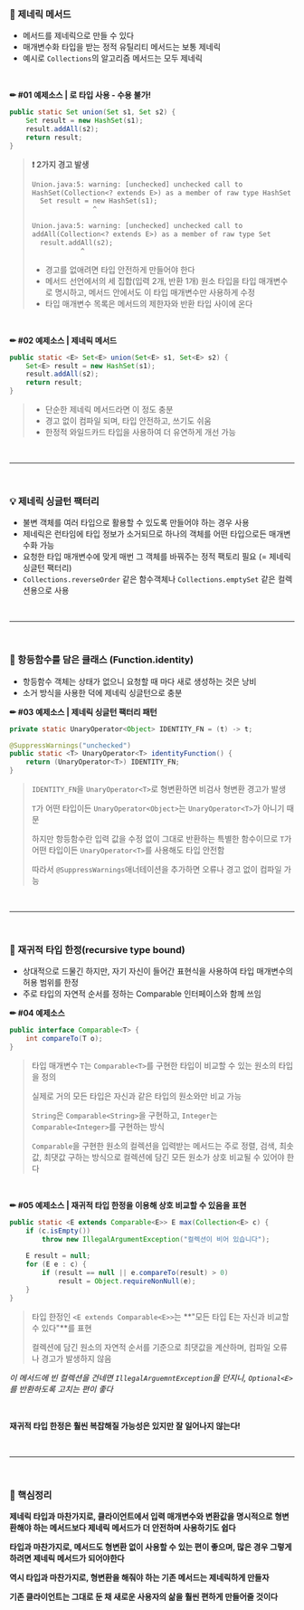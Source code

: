 ### 🔎 제네릭 메서드

- 메서드를 제네릭으로 만들 수 있다
- 매개변수화 타입을 받는 정적 유틸리티 메서드는 보통 제네릭
- 예시로 `Collections`의 알고리즘 메서드는 모두 제네릭

<br>

**✏ #01 예제소스 | 로 타입 사용 - 수용 불가!**

```java
public static Set union(Set s1, Set s2) {
    Set result = new HashSet(s1);
    result.addAll(s2);
    return result;
}
```

>**❗ 2가지 경고 발생**
>
>```tex
>Union.java:5: warning: [unchecked] unchecked call to
>HashSet(Collection<? extends E>) as a member of raw type HashSet
>	Set result = new HashSet(s1);
>				 ^
>```
>
>```tex
>Union.java:5: warning: [unchecked] unchecked call to
>addAll(Collection<? extends E>) as a member of raw type Set
>	result.addAll(s2);
>		      ^
>```
>
>- 경고를 없애려면 타입 안전하게 만들어야 한다
>- 메서드 선언에서의 세 집합(입력 2개, 반환 1개) 원소 타입을 타입 매개변수로 명시하고, 메서드 안에서도 이 타입 매개변수만 사용하게 수정
>- 타입 매개변수 목록은 메서드의 제한자와 반환 타입 사이에 온다

<br>

**✏ #02 예제소스 | 제네릭 메서드**

```java
public static <E> Set<E> union(Set<E> s1, Set<E> s2) {
    Set<E> result = new HashSet(s1);
    result.addAll(s2);
    return result;
}
```

>- 단순한 제네릭 메서드라면 이 정도 충분
>- 경고 없이 컴파일 되며, 타입 안전하고, 쓰기도 쉬움
>- 한정적 와일드카드 타입을 사용하여 더 유연하게 개선 가능

<br>

---

<br>

### 💡 제네릭 싱글턴 팩터리

- 불변 객체를 여러 타입으로 활용할 수 있도록 만들어야 하는 경우 사용
- 제네릭은 런타임에 타입 정보가 소거되므로 하나의 객체를 어떤 타입으로든 매개변수화 가능
- 요청한 타입 매개변수에 맞게 매번 그 객체를 바꿔주는 정적 팩토리 필요 (= 제네릭 싱글턴 팩터리)
- `Collections.reverseOrder` 같은 함수객체나 `Collections.emptySet` 같은 컬렉션용으로 사용

<br>

---

<br>

### 📒 항등함수를 담은 클래스 (Function.identity)

- 항등함수 객체는 상태가 없으니 요청할 때 마다 새로 생성하는 것은 낭비
- 소거 방식을 사용한 덕에 제네릭 싱글턴으로 충분

**✏ #03 예제소스 | 제네릭 싱글턴 팩터리 패턴**

```java
private static UnaryOperator<Object> IDENTITY_FN = (t) -> t;

@SuppressWarnings("unchecked")
public static <T> UnaryOperator<T> identityFunction() {
    return (UnaryOperator<T>) IDENTITY_FN;
}
```

>`IDENTITY_FN`을 `UnaryOperator<T>`로 형변환하면 비검사 형변환 경고가 발생
>
>`T`가 어떤 타입이든 `UnaryOperator<Object>`는 `UnaryOperator<T>`가 아니기 때문
>
>하지만 항등함수란 입력 값을 수정 없이 그대로 반환하는 특별한 함수이므로 `T`가 어떤 타입이든 `UnaryOperator<T>`를 사용해도 타입 안전함
>
>따라서 `@SuppressWarnings`애너테이션을 추가하면 오류나 경고 없이 컴파일 가능

<br>

---

<br>

### 📙 재귀적 타입 한정(recursive type bound)

- 상대적으로 드물긴 하지만, 자기 자신이 들어간 표현식을 사용하여 타입 매개변수의 허용 범위를 한정
- 주로 타입의 자연적 순서를 정하는 Comparable 인터페이스와 함께 쓰임

**✏ #04 예제소스**

```java
public interface Comparable<T> {
	int compareTo(T o);
}
```

>타입 매개변수 `T`는 `Comparable<T>`를 구현한 타입이 비교할 수 있는 원소의 타입을 정의
>
>실제로 거의 모든 타입은 자신과 같은 타입의 원소와만 비교 가능
>
>`String`은 `Comparable<String>`을 구현하고, `Integer`는 `Comparable<Integer>`를 구현하는 방식
>
>`Comparable`을 구현한 원소의 컬렉션을 입력받는 메서드는 주로 정렬, 검색, 최솟값, 최댓값 구하는 방식으로 컬렉션에 담긴 모든 원소가 상호 비교될 수 있어야 한다

<br>

**✏ #05 예제소스 | 재귀적 타입 한정을 이용해 상호 비교할 수 있음을 표현**

```java
public static <E extends Comparable<E>> E max(Collection<E> c) {
    if (c.isEmpty())
        throw new IllegalArgumentException("컬렉션이 비어 있습니다");
    
    E result = null;
    for (E e : c) {
        if (result == null || e.compareTo(result) > 0)
            result = Object.requireNonNull(e);
    }
}
```

>타입 한정인 `<E extends Comparable<E>>`는 **"모든 타입 E는 자신과 비교할 수 있다"**를 표현
>
>컬렉션에 담긴 원소의 자연적 순서를 기준으로 최댓값을 계산하며, 컴파일 오류나 경고가 발생하지 않음

*이 메서드에 빈 컬렉션을 건네면 `IllegalArguemntException`을 던지니, `Optional<E>`를 반환하도록 고치는 편이 좋다*

<br>

**재귀적 타입 한정은 훨씬 복잡해질 가능성은 있지만 잘 일어나지 않는다!**

<br>

---

<br>

### 📌 핵심정리

**제네릭 타입과 마찬가지로, 클라이언트에서 입력 매개변수와 변환값을 명시적으로 형변환해야 하는 메서드보다 제네릭 메서드가 더 안전하며 사용하기도 쉽다**

**타입과 마찬가지로, 메서드도 형변환 없이 사용할 수 있는 편이 좋으며, 많은 경우 그렇게 하려면 제네릭 메서드가 되어야한다**

**역시 타입과 마찬가지로, 형변환을 해줘야 하는 기존 메서드는 제네릭하게 만들자**

**기존 클라이언트는 그대로 둔 채 새로운 사용자의 삶을 훨씬 편하게 만들어줄 것이다**

<br>
